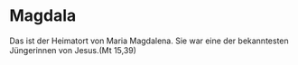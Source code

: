 # Magdala
Das ist der Heimatort von Maria Magdalena. Sie war eine der bekanntesten Jüngerinnen von Jesus.(Mt 15,39)  